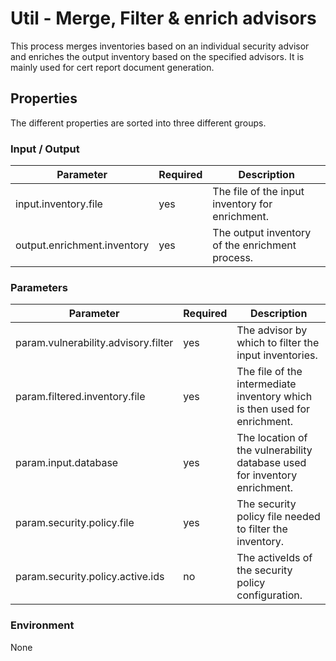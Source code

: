 # Util - Merge, Filter & enrich advisors

This process merges inventories based on an individual security advisor and enriches the output inventory based on 
the specified advisors. It is mainly used for cert report document generation.

## Properties

The different properties are sorted into three different groups.

### Input / Output
| Parameter                    | Required | Description                                     |
|------------------------------|----------|-------------------------------------------------|
| input.inventory.file         | yes      | The file of the input inventory for enrichment. |
| output.enrichment.inventory  | yes      | The output inventory of the enrichment process. |

### Parameters
| Parameter                           | Required | Description                                                               |
|-------------------------------------|----------|---------------------------------------------------------------------------|
| param.vulnerability.advisory.filter | yes      | The advisor by which to filter the input inventories.                     |
| param.filtered.inventory.file       | yes      | The file of the intermediate inventory which is then used for enrichment. |
| param.input.database                | yes      | The location of the vulnerability database used for inventory enrichment. |
| param.security.policy.file          | yes      | The security policy file needed to filter the inventory.                  |
| param.security.policy.active.ids    | no       | The activeIds of the security policy configuration.                       |

### Environment
None